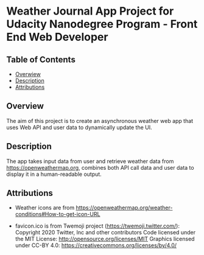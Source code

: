 # Weather Journal App Project for Udacity Nanodegree Program - Front End Web Developer

## Table of Contents

* [Overwiew](#overview)
* [Description](#description)
* [Attributions](#attributions)


## Overview
The aim of this project is to create an asynchronous weather web app that uses Web API and user data to dynamically update the UI. 


## Description
The app takes input data from user and retrieve weather data from https://openweathermap.org, combines both API call data and user data to display it in a human-readable output.


## Attributions
- Weather icons are from https://openweathermap.org/weather-conditions#How-to-get-icon-URL

- favicon.ico is from Twemoji project (https://twemoji.twitter.com/):
Copyright 2020 Twitter, Inc and other contributors
Code licensed under the MIT License: http://opensource.org/licenses/MIT
Graphics licensed under CC-BY 4.0: https://creativecommons.org/licenses/by/4.0/
